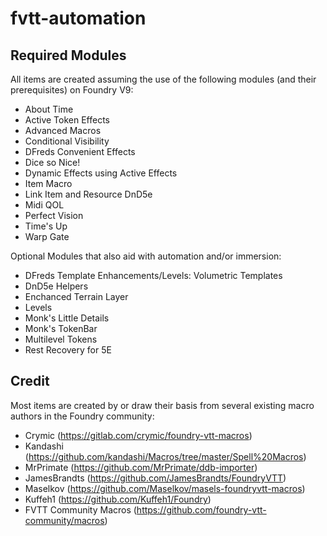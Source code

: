 # fvtt-automation

## Required Modules

All items are created assuming the use of the following modules (and their prerequisites) on Foundry V9:
- About Time
- Active Token Effects
- Advanced Macros
- Conditional Visibility
- DFreds Convenient Effects
- Dice so Nice!
- Dynamic Effects using Active Effects
- Item Macro
- Link Item and Resource DnD5e
- Midi QOL
- Perfect Vision
- Time's Up
- Warp Gate

Optional Modules that also aid with automation and/or immersion:
- DFreds Template Enhancements/Levels: Volumetric Templates
- DnD5e Helpers
- Enchanced Terrain Layer
- Levels
- Monk's Little Details
- Monk's TokenBar
- Multilevel Tokens
- Rest Recovery for 5E

## Credit

Most items are created by or draw their basis from several existing macro authors in the Foundry community:

- Crymic (https://gitlab.com/crymic/foundry-vtt-macros)
- Kandashi (https://github.com/kandashi/Macros/tree/master/Spell%20Macros)
- MrPrimate (https://github.com/MrPrimate/ddb-importer)
- JamesBrandts (https://github.com/JamesBrandts/FoundryVTT)
- Maselkov (https://github.com/Maselkov/masels-foundryvtt-macros)
- Kuffeh1 (https://github.com/Kuffeh1/Foundry)
- FVTT Community Macros (https://github.com/foundry-vtt-community/macros)